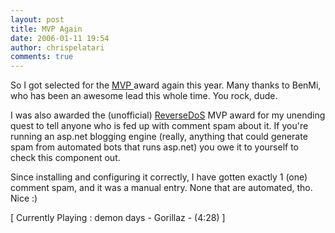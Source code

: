 ```yaml
---
layout: post
title: MVP Again
date: 2006-01-11 19:54
author: chrispelatari
comments: true
---
```


<p>So I got selected for the <a href="http://mvp.support.microsoft.com/">MVP 
</a>award again this year. Many thanks to BenMi, who has been an awesome lead 
this whole time. You rock, dude.</p>
<p>I was also awarded the (unofficial) <a href="http://angrypets.com/tools/rdos">ReverseDoS</a> MVP award for my 
unending quest to tell anyone who is fed up with comment spam about it. If 
you're running an asp.net blogging engine (really, anything that could generate 
spam from automated bots that runs asp.net) you owe it to yourself to check this 
component out.</p>
<p>Since installing and configuring it correctly, I have gotten exactly 1 (one) 
comment spam, and it was a manual entry. None that are automated, tho. Nice 
:)</p>
<p class="media">[ Currently Playing : demon days - Gorillaz - (4:28) 
]</p>
